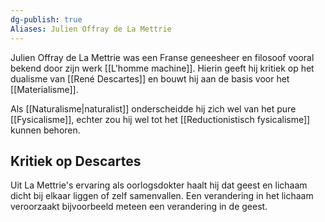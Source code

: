 ```yaml
---
dg-publish: true
Aliases: Julien Offray de La Mettrie
---
```

Julien Offray de La Mettrie was een Franse geneesheer en filosoof vooral bekend door zijn werk [[L'homme machine]]. Hierin geeft hij kritiek op het dualisme van [[René Descartes]]  en bouwt hij aan de basis voor het [[Materialisme]]. 

Als [[Naturalisme|naturalist]] onderscheidde hij zich wel van het pure [[Fysicalisme]], echter zou hij wel tot het [[Reductionistisch fysicalisme]] kunnen behoren.

## Kritiek op Descartes
Uit La Mettrie's ervaring als oorlogsdokter haalt hij dat geest en lichaam dicht bij elkaar liggen of zelf samenvallen. Een verandering in het lichaam veroorzaakt bijvoorbeeld meteen een verandering in de geest.
